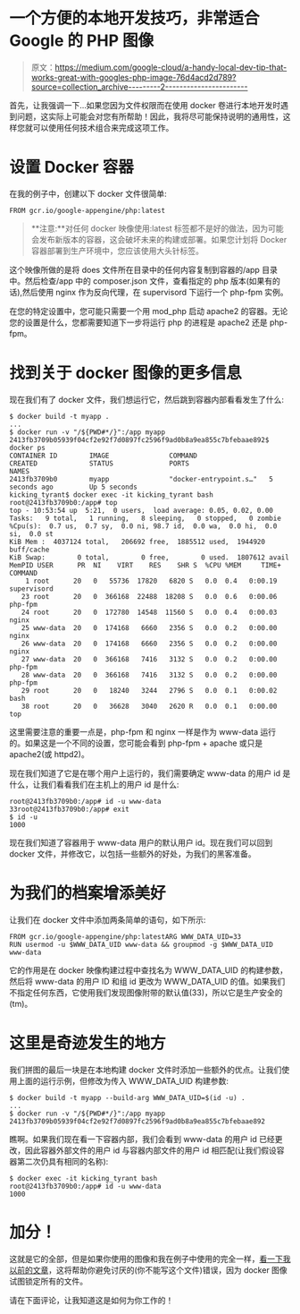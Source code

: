 # 一个方便的本地开发技巧，非常适合 Google 的 PHP 图像

> 原文：<https://medium.com/google-cloud/a-handy-local-dev-tip-that-works-great-with-googles-php-image-76d4acd2d789?source=collection_archive---------2----------------------->

首先，让我强调一下…如果您因为文件权限而在使用 docker 卷进行本地开发时遇到问题，这实际上可能会对您有所帮助！因此，我将尽可能保持说明的通用性，这样您就可以使用任何技术组合来完成这项工作。

# 设置 Docker 容器

在我的例子中，创建以下 docker 文件很简单:

```
FROM gcr.io/google-appengine/php:latest
```

> **注意:**对任何 docker 映像使用:latest 标签都不是好的做法，因为可能会发布新版本的容器，这会破坏未来的构建或部署。如果您计划将 Docker 容器部署到生产环境中，您应该使用大头针标签。

这个映像所做的是将 does 文件所在目录中的任何内容复制到容器的/app 目录中。然后检查/app 中的 composer.json 文件，查看指定的 php 版本(如果有的话),然后使用 nginx 作为反向代理，在 supervisord 下运行一个 php-fpm 实例。

在您的特定设置中，您可能只需要一个用 mod_php 启动 apache2 的容器。无论您的设置是什么，您都需要知道下一步将运行 php 的进程是 apache2 还是 php-fpm。

# 找到关于 docker 图像的更多信息

现在我们有了 docker 文件，我们想运行它，然后跳到容器内部看看发生了什么:

```
$ docker build -t myapp .
...
$ docker run -v "/${PWD#*/}":/app myapp
2413fb3709b05939f04cf2e92f7d0897fc2596f9ad0b8a9ea855c7bfebaae892$ docker ps
CONTAINER ID        IMAGE               COMMAND                  CREATED             STATUS              PORTS                                 NAMES
2413fb3709b0        myapp               "docker-entrypoint.s…"   5 seconds ago         Up 5 seconds                                  kicking_tyrant$ docker exec -it kicking_tyrant bash
root@2413fb3709b0:/app# top
top - 10:53:54 up  5:21,  0 users,  load average: 0.05, 0.02, 0.00
Tasks:   9 total,   1 running,   8 sleeping,   0 stopped,   0 zombie
%Cpu(s):  0.7 us,  0.7 sy,  0.0 ni, 98.7 id,  0.0 wa,  0.0 hi,  0.0 si,  0.0 st
KiB Mem :  4037124 total,   206692 free,  1885512 used,  1944920 buff/cache
KiB Swap:        0 total,        0 free,        0 used.  1807612 avail MemPID USER      PR  NI    VIRT    RES    SHR S  %CPU %MEM     TIME+ COMMAND       
    1 root      20   0   55736  17820   6820 S   0.0  0.4   0:00.19 supervisord   
   23 root      20   0  366168  22488  18208 S   0.0  0.6   0:00.06 php-fpm       
   24 root      20   0  172780  14548  11560 S   0.0  0.4   0:00.03 nginx         
   25 www-data  20   0  174168   6660   2356 S   0.0  0.2   0:00.00 nginx         
   26 www-data  20   0  174168   6660   2356 S   0.0  0.2   0:00.00 nginx         
   27 www-data  20   0  366168   7416   3132 S   0.0  0.2   0:00.00 php-fpm       
   28 www-data  20   0  366168   7416   3132 S   0.0  0.2   0:00.00 php-fpm       
   29 root      20   0   18240   3244   2796 S   0.0  0.1   0:00.02 bash          
   38 root      20   0   36628   3040   2620 R   0.0  0.1   0:00.00 top
```

这里需要注意的重要一点是，php-fpm 和 nginx 一样是作为 www-data 运行的。如果这是一个不同的设置，您可能会看到 php-fpm + apache 或只是 apache2(或 httpd2)。

现在我们知道了它是在哪个用户上运行的，我们需要确定 www-data 的用户 id 是什么，让我们看看我们在主机上的用户 id 是什么:

```
root@2413fb3709b0:/app# id -u www-data
33root@2413fb3709b0:/app# exit
$ id -u
1000
```

现在我们知道了容器用于 www-data 用户的默认用户 id。现在我们可以回到 docker 文件，并修改它，以包括一些额外的好处，为我们的黑客准备。

# 为我们的档案增添美好

让我们在 docker 文件中添加两条简单的语句，如下所示:

```
FROM gcr.io/google-appengine/php:latestARG WWW_DATA_UID=33
RUN usermod -u $WWW_DATA_UID www-data && groupmod -g $WWW_DATA_UID www-data
```

它的作用是在 docker 映像构建过程中查找名为 WWW_DATA_UID 的构建参数，然后将 www-data 的用户 ID 和组 id 更改为 WWW_DATA_UID 的值。如果我们不指定任何东西，它使用我们发现图像附带的默认值(33)，所以它是生产安全的(tm)。

# 这里是奇迹发生的地方

我们拼图的最后一块是在本地构建 docker 文件时添加一些额外的优点。让我们使用上面的运行示例，但修改为传入 WWW_DATA_UID 构建参数:

```
$ docker build -t myapp --build-arg WWW_DATA_UID=$(id -u) .
...
$ docker run -v "/${PWD#*/}":/app myapp
2413fb3709b05939f04cf2e92f7d0897fc2596f9ad0b8a9ea855c7bfebaae892
```

瞧啊。如果我们现在看一下容器内部，我们会看到 www-data 的用户 id 已经更改，因此容器外部文件的用户 id 与容器内部文件的用户 id 相匹配(让我们假设容器第二次仍具有相同的名称):

```
$ docker exec -it kicking_tyrant bash
root@2413fb3709b0:/app# id -u www-data
1000
```

# 加分！

这就是它的全部，但是如果你使用的图像和我在例子中使用的完全一样，[看一下我以前的文章](https://link.medium.com/1P1gHRgaAY)，这将帮助你避免讨厌的(你不能写这个文件)错误，因为 docker 图像试图锁定所有的文件。

请在下面评论，让我知道这是如何为你工作的！